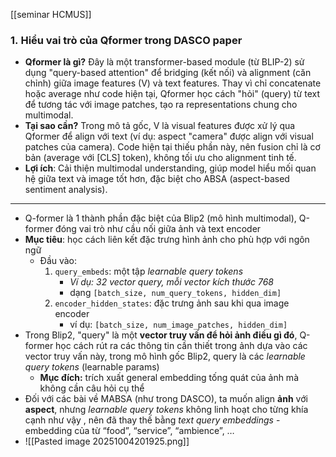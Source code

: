 [[seminar HCMUS]]
### 1. **Hiểu vai trò của Qformer trong DASCO paper**

- **Qformer là gì?** Đây là một transformer-based module (từ BLIP-2) sử dụng "query-based attention" để bridging (kết nối) và alignment (căn chỉnh) giữa image features (V) và text features. Thay vì chỉ concatenate hoặc average như code hiện tại, Qformer học cách "hỏi" (query) từ text để tương tác với image patches, tạo ra representations chung cho multimodal.
- **Tại sao cần?** Trong mô tả gốc, V là visual features được xử lý qua Qformer để align với text (ví dụ: aspect "camera" được align với visual patches của camera). Code hiện tại thiếu phần này, nên fusion chỉ là cơ bản (average với [CLS] token), không tối ưu cho alignment tinh tế.
- **Lợi ích**: Cải thiện multimodal understanding, giúp model hiểu mối quan hệ giữa text và image tốt hơn, đặc biệt cho ABSA (aspect-based sentiment analysis).

--- 
- Q-former là 1 thành phần đặc biệt của Blip2 (mô hình multimodal), Q-former đóng vai trò như cầu nối giữa ảnh và text encoder
- **Mục tiêu**: học cách liên kết đặc trưng hình ảnh cho phù hợp với ngôn ngữ 
	- Đầu vào: 
		1. `query_embeds`: một tập *learnable query tokens*
			- *Ví dụ: 32 vector query, mỗi vector kích thước 768*
			- dạng `[batch_size, num_query_tokens, hidden_dim]`
		2. `encoder_hidden_states`: đặc trưng ảnh sau khi qua image encoder
			- ví dụ: `[batch_size, num_image_patches, hidden_dim]`
- Trong Blip2, "query" là một **vector truy vấn để hỏi ảnh điều gì đó**, Q-former học cách rút ra các thông tin cần thiết trong ảnh dựa vào các vector truy vấn này, trong mô hình gốc Blip2, query là các *learnable query tokens* (learnable params)
	- **Mục đích:** trích xuất general embedding tống quát của ảnh mà không cần câu hỏi cụ thể 
- Đối với các bài về MABSA (như trong DASCO), ta muốn align **ảnh** với **aspect**, nhưng *learnable query tokens* không linh hoạt cho từng khía cạnh như vậy , nên đã thay thế bằng *text query embeddings* - embedding của từ “food”, “service”, “ambience”, …
- ![[Pasted image 20251004201925.png]]